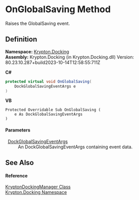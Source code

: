 # OnGlobalSaving Method


Raises the GlobalSaving event.



## Definition
**Namespace:** <a href="98399376-cf41-9454-4b4d-4fab2ca20bc7.md">Krypton.Docking</a>  
**Assembly:** Krypton.Docking (in Krypton.Docking.dll) Version: 80.23.10.287+build2023-10-14T12:58:55:711Z

**C#**
``` C#
protected virtual void OnGlobalSaving(
	DockGlobalSavingEventArgs e
)
```
**VB**
``` VB
Protected Overridable Sub OnGlobalSaving ( 
	e As DockGlobalSavingEventArgs
)
```



#### Parameters
<dl><dt>  <a href="f86d7a3a-3a72-6eaa-85c7-11ce0933e97a.md">DockGlobalSavingEventArgs</a></dt><dd>An DockGlobalSavingEventArgs containing event data.</dd></dl>

## See Also


#### Reference
<a href="6c9c237d-95cb-a4ce-72c6-cd7684d3287e.md">KryptonDockingManager Class</a>  
<a href="98399376-cf41-9454-4b4d-4fab2ca20bc7.md">Krypton.Docking Namespace</a>  
